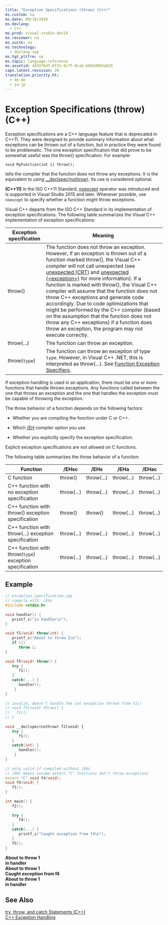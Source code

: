 ```yaml
---
title: "Exception Specifications (throw) (C++)"
ms.custom: na
ms.date: 09/19/2016
ms.devlang: 
  - C++
ms.prod: visual-studio-dev14
ms.reviewer: na
ms.suite: na
ms.technology: 
  - devlang-cpp
ms.tgt_pltfrm: na
ms.topic: language-reference
ms.assetid: 4d3276df-6f31-4c7f-8cab-b9d2d003a629
caps.latest.revision: 20
translation.priority.ht: 
  - de-de
  - ja-jp
---
```

# Exception Specifications (throw) (C++)
Exception specifications are a C++ language feature that is deprecated in C++11. They were designed to provide summary information about what exceptions can be thrown out of a function, but in practice they were found to be problematic. The one exception specification that did prove to be somewhat useful was the throw() specification. For example:  
  
```  
void MyFunction(int i) throw();  
```  
  
 tells the compiler that the function does not throw any exceptions. It is the equivalent to using [__declspec(nothrow)](../vs140/nothrow--C---.md). Its use is considered optional.  
  
 **(C++11)** In the ISO C++11 Standard, [noexcept](../vs140/noexcept--C---.md) operator was introduced and is supported in Visual Studio 2015 and later. Whenever possible, use `noexcept` to specify whether a function might throw exceptions.  
  
 Visual C++ departs from the ISO C++ Standard in its implementation of exception specifications.  The following table summarizes the Visual C++ implementation of exception specifications:  
  
|Exception specification|Meaning|  
|-----------------------------|-------------|  
|throw()|The function does not throw an exception. However, if an exception is thrown out of a function marked throw(), the Visual C++ compiler will not call unexpected (see [unexpected (CRT)](../vs140/unexpected--CRT-.md) and [unexpected (<exception\>)](../vs140/unexpected---exception--.md) for more information). If a function is marked with throw(), the Visual C++ compiler will assume that the function does not throw C++ exceptions and generate code accordingly. Due to code optimizations that might be performed by the C++ compiler (based on the assumption that the function does not throw any C++ exceptions) if a function does throw an exception, the program may not execute correctly.|  
|throw(...)|The function can throw an exception.|  
|throw(`type`)|The function can throw an exception of type `type`. However, in Visual C++ .NET, this is interpreted as throw(...).  See [Function Exception Specifiers](../vs140/15.4-Function-Exception-Specifiers.md).|  
  
 If exception handling is used in an application, there must be one or more functions that handle thrown exceptions. Any functions called between the one that throws an exception and the one that handles the exception must be capable of throwing the exception.  
  
 The throw behavior of a function depends on the following factors:  
  
-   Whether you are compiling the function under C or C++.  
  
-   Which [/EH](../vs140/-EH--Exception-Handling-Model-.md) compiler option you use.  
  
-   Whether you explicitly specify the exception specification.  
  
 Explicit exception specifications are not allowed on C functions.  
  
 The following table summarizes the throw behavior of a function:  
  
|Function|/EHsc|/EHs|/EHa|/EHac|  
|--------------|------------|-----------|-----------|------------|  
|C function|throw()|throw(...)|throw(...)|throw(...)|  
|C++ function with no exception specification|throw(...)|throw(...)|throw(...)|throw(...)|  
|C++ function with throw() exception specification|throw()|throw()|throw(...)|throw(...)|  
|C++ function with throw(...) exception specification|throw(...)|throw(...)|throw(...)|throw(...)|  
|C++ function with throw(`type`) exception specification|throw(...)|throw(...)|throw(...)|throw(...)|  
  
## Example  
  
```cpp  
// exception_specification.cpp  
// compile with: /EHs  
#include <stdio.h>  
  
void handler() {  
   printf_s("in handler\n");  
}  
  
void f1(void) throw(int) {  
   printf_s("About to throw 1\n");  
   if (1)  
      throw 1;  
}  
  
void f5(void) throw() {  
   try {  
      f1();  
   }  
   catch(...) {  
      handler();  
    }  
}  
  
// invalid, doesn't handle the int exception thrown from f1()  
// void f3(void) throw() {  
//   f1();  
// }  
  
void __declspec(nothrow) f2(void) {  
   try {  
      f1();  
   }  
   catch(int) {  
      handler();  
    }  
}  
  
// only valid if compiled without /EHc   
// /EHc means assume extern "C" functions don't throw exceptions  
extern "C" void f4(void);  
void f4(void) {  
   f1();  
}  
  
int main() {  
   f2();  
  
   try {  
      f4();  
   }  
   catch(...) {  
      printf_s("Caught exception from f4\n");  
   }  
   f5();  
}  
```  
  
 **About to throw 1**  
**in handler**  
**About to throw 1**  
**Caught exception from f4**  
**About to throw 1**  
**in handler**   
## See Also  
 [try, throw, and catch Statements (C++)](../vs140/try--throw--and-catch-Statements--C---.md)   
 [C++ Exception Handling](../vs140/C---Exception-Handling.md)